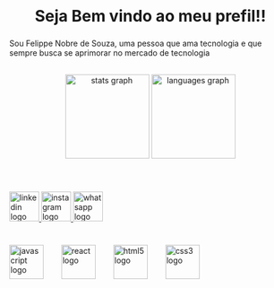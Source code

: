 <br clear="both">

<h1 align="center">Seja Bem vindo ao meu prefil!!</h1>

###

<p align="left">Sou Felippe Nobre de Souza, uma pessoa que ama tecnologia e que sempre busca se aprimorar no mercado de tecnologia</p>

###

<h2 align="left"></h2>

###

<div align="center">
  <img src="https://github-readme-stats.vercel.app/api?username=Felippe-nobre&hide_title=false&hide_rank=false&show_icons=true&include_all_commits=true&count_private=true&disable_animations=false&theme=gotham&locale=pt-br&hide_border=false&order=1" height="150" alt="stats graph"  />
  <img src="https://github-readme-stats.vercel.app/api/top-langs?username=Felippe-nobre&locale=pt-br&hide_title=false&layout=compact&card_width=320&langs_count=5&theme=gotham&hide_border=false&order=2" height="150" alt="languages graph"  />
</div>

###

<h1 align="left"></h1>

###

<br clear="both">

<div align="left">
  <a href="https://www.linkedin.com/in/felippe-nobre-de-souza-66b8a017a/" target="_blank">
    <img src="https://img.shields.io/static/v1?message=LinkedIn&logo=linkedin&label=&color=0077B5&logoColor=White&labelColor=&style=for-the-badge" height="53" alt="linkedin logo"  />
  </a>
  <a href="https://www.instagram.com/nobre.felippe/" target="_blank">
    <img src="https://img.shields.io/static/v1?message=Instagram&logo=instagram&label=&color=E4405F&logoColor=white&labelColor=&style=for-the-badge" height="53" alt="instagram logo"  />
  </a>
  <a href="https://wa.me/5511947147713" target="_blank">
    <img src="https://img.shields.io/static/v1?message=Whatsapp&logo=whatsapp&label=&color=25D366&logoColor=white&labelColor=&style=for-the-badge" height="53" alt="whatsapp logo"  />
  </a>
</div>

###

<h1 align="left"></h1>

###

<div align="left">
  <img src="https://cdn.jsdelivr.net/gh/devicons/devicon/icons/javascript/javascript-original.svg" height="61" alt="javascript logo"  />
  <img width="24" />
  <img src="https://cdn.jsdelivr.net/gh/devicons/devicon/icons/react/react-original.svg" height="61" alt="react logo"  />
  <img width="24" />
  <img src="https://cdn.jsdelivr.net/gh/devicons/devicon/icons/html5/html5-original.svg" height="61" alt="html5 logo"  />
  <img width="24" />
  <img src="https://cdn.jsdelivr.net/gh/devicons/devicon/icons/css3/css3-original.svg" height="61" alt="css3 logo"  />
</div>

###

<h1 align="left"></h1>

###

<h1 align="left"></h1>

###
